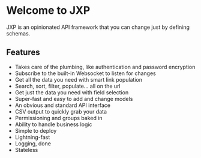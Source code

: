 # Welcome to JXP

JXP is an opinionated API framework that you can change just by defining schemas.

## Features

* Takes care of the plumbing, like authentication and password encryption
* Subscribe to the built-in Websocket to listen for changes
* Get all the data you need with smart link population
* Search, sort, filter, populate... all on the url
* Get just the data you need with field selection
* Super-fast and easy to add and change models
* An obvious and standard API interface
* CSV output to quickly grab your data
* Permissioning and groups baked in
* Ability to handle business logic
* Simple to deploy
* Lightning-fast
* Logging, done
* Stateless


